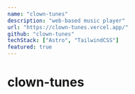 ```yaml
---
name: "clown-tunes"
description: "web-based music player"
url: "https://clown-tunes.vercel.app/"
github: "clown-tunes"
techStack: ["Astro", "TailwindCSS"]
featured: true
---
```


# clown-tunes
